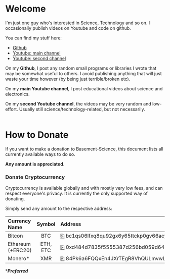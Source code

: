 <script> **!READERS! View this site [here!](https://basement-science.github.io/)** </script>

<!--
https://www.arclab.com/en/kb/htmlcss/how-to-copy-text-from-html-element-to-clipboard.html
-->
<script>
function CopyToClipboard(id){
  var r = document.createRange();
  r.selectNode(document.getElementById(id));
  window.getSelection().removeAllRanges();
  window.getSelection().addRange(r);
  document.execCommand('copy');
  window.getSelection().removeAllRanges();
  return false;
}
</script>
<link rel="stylesheet" href="style.css">

# Welcome 
I'm just one guy who's interested in Science, Technology and so on. I occasionally publish videos on Youtube and code on github.

You can find my stuff here:
* [Github](https://github.com/Basement-Science)
* [Youtube: main channel](https://www.youtube.com/channel/UC56Nm336KGDBh8Yon8CUH2A)
* [Youtube: second channel](https://www.youtube.com/channel/UCcwHRiK4rxx8rAioYfpiDTw)

On my **Github**, I post any random small programs or libraries I wrote that may be somewhat useful to others. I avoid publishing anything that will just waste your time however (by being just terrible/broken etc).

On my **main Youtube channel**, I post educational videos about science and electronics.

On my **second Youtube channel**, the videos may be very random and low-effort. Usually still science/technology-related, but not necessarily.
<br><br>

# How to Donate
If you want to make a donation to Basement-Science, this document lists all currently available ways to do so.

**Any amount is appreciated.**

### Donate Cryptocurrency
Cryptocurrency is available globally and with mostly very low fees, and can respect everyone's privacy. 
It is currently the only supported way of donating.

Simply send any amount to the respective address:
<!-- empty line required here due to bugs in github pages -->

| Currency Name | Symbol | Address |
|:------------- |:------:|:------- |
| Bitcon | BTC | <a href="javascript:void(0);" class="clickCopy" onclick="CopyToClipboard('BTC');">&#x2398;</a>&nbsp;<span id="BTC">bc1qs06lfxq8qu92gx6y65ttckp0gv66acyeufnjr8</span> |
| Ethereum<br>(+ERC20) | ETH,<br>ETC | <a href="javascript:void(0);" class="clickCopy" onclick="CopyToClipboard('ETH');">&#x2398;</a>&nbsp;<span id="ETH">0xd484d7835f5555387d256bd059d6424d4491b0e4</span> |
| Monero* | XMR | <a href="javascript:void(0);" class="clickCopy" onclick="CopyToClipboard('XMR');">&#x2398;</a>&nbsp;<span id="XMR">84Pk6a6FQQxEn4JXrTEgR8VhQULmvwLxh1wfmeua2SeaCcNwdyoXG3YcjiMcKVgXfihBrW3ZvK4PG3EnbqdyhFECETBtxms</span> |

*___Preferred___
